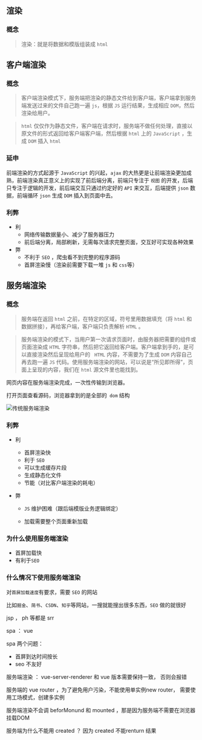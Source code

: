 ## 渲染

### 概念

> 渲染：就是将数据和模版组装成 `html`



## 客户端渲染

### 概念

> 客户端渲染模式下，服务端把渲染的静态文件给到客户端，客户端拿到服务端发送过来的文件自己跑一遍 `js`，根据 `JS` 运行结果，生成相应 `DOM`，然后渲染给用户。

> `html`  仅仅作为静态文件，客户端在请求时，服务端不做任何处理，直接以原文件的形式返回给客户端客户端，然后根据  `html` 上的 `JavaScript` ，生成  `DOM`  插入  `html`



### 延申

前端渲染的方式起源于 `JavaScript` 的兴起，`ajax` 的大热更是让前端渲染更加成熟，前端渲染真正意义上的实现了前后端分离，前端只专注于 `视图` 的开发，后端只专注于逻辑的开发，前后端交互只通过约定好的 `API` 来交互，后端提供 `json` 数据，前端循环 `json` 生成 `DOM` 插入到页面中去。



### 利弊

+ 利
  + 网络传输数据量小、减少了服务器压力
  + 前后端分离，局部刷新，无需每次请求完整页面，交互好可实现各种效果
+ 弊
  + 不利于 `SEO` ，爬虫看不到完整的程序源码
  + 首屏渲染慢（渲染前需要下载一堆 `js` 和 `css`等）





## 服务端渲染

### 概念

> 服务端在返回 `html` 之前，在特定的区域，符号里用数据填充（将 `html` 和数据拼接），再给客户端，客户端只负责解析 `HTML` 。

> 服务端渲染的模式下，当用户第一次请求页面时，由服务器把需要的组件或页面渲染成 `HTML` 字符串，然后把它返回给客户端。客户端拿到手的，是可以直接渲染然后呈现给用户的 ` HTML` 内容，不需要为了生成 `DOM` 内容自己再去跑一遍 `JS` 代码。使用服务端渲染的网站，可以说是“所见即所得”，页面上呈现的内容，我们在 `html` 源文件里也能找到。



⽹⻚内容在服务端渲染完成，⼀次性传输到浏览器。

打开⻚⾯查看源码，浏览器拿到的是全部的` dom` 结构

![传统服务端渲染](F:\桌面\传统服务端渲染.png)





### 利弊

+ 利

  + 首屏渲染快
  + 利于 `SEO`
  + 可以生成缓存片段
  + 生成静态化文件
  + 节能（对比客户端渲染的耗电）

+ 弊

  + `JS` 维护困难（跟后端模版业务逻辑绑定）

  + 加载需要整个页面重新加载

    

### 为什么使用服务端渲染

+ 首屏加载快
+ 有利于`SEO`



### 什么情况下使用服务端渲染

对`首屏加载速度`有要求，需要 `SEO` 的网站

比如`掘金`、`简书`、`CSDN`、`知乎`等网站，一搜就能搜出很多东西，`SEO` 做的就很好









jsp ， ph 等都是 srr 



spa ： vue

spa 两个问题：

+ 首屏到达时间按长
+ seo 不友好



服务端渲染 ： vue-server-renderer 和 vue 版本需要保持一致， 否则会报错



服务端的 vue router ，为了避免用户污染，不能使用单实例new router， 需要使用工场模式，创建多实例



服务端渲染不会调 beforMonund 和 mounted ，那是因为服务端不需要在浏览器挂载DOM



服务端为什么不能用 created ？ 因为 created 不能renturn 结果

